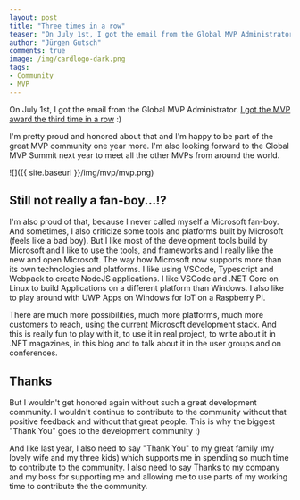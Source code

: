```yaml
---
layout: post
title: "Three times in a row"
teaser: "On July 1st, I got the email from the Global MVP Administrator. I got the MVP award the fourth time in a row :) I'm pretty proud and honored about that and I'm happy to be part of the great MVP community one year more. I'm also looking forward to the Global MVP Summit next year to meet all the other MVPs from around the world."
author: "Jürgen Gutsch"
comments: true
image: /img/cardlogo-dark.png
tags: 
- Community
- MVP
---
```


On July 1st, I got the email from the Global MVP Administrator. [I got the MVP award the third time in a row](https://mvp.microsoft.com/en-us/PublicProfile/5001508) :)

I'm pretty proud and honored about that and I'm happy to be part of the great MVP community one year more. I'm also looking forward to the Global MVP Summit next year to meet all the other MVPs from around the world.

![]({{ site.baseurl }}/img/mvp/mvp.png)

## Still not really a fan-boy...!?

I'm also proud of that, because I never called myself a Microsoft fan-boy. And sometimes, I also criticize some tools and platforms built by Microsoft (feels like a bad boy). But I like most of the development tools build by Microsoft and I like to use the tools, and frameworks and I really like the new and open Microsoft. The way how Microsoft now supports more than its own technologies and platforms. I like using VSCode, Typescript and Webpack to create NodeJS applications. I like VSCode and .NET Core on Linux to build Applications on a different platform than Windows. I also like to play around with UWP Apps on Windows for IoT on a Raspberry PI.

There are much more possibilities, much more platforms, much more customers to reach, using the current Microsoft development stack. And this is really fun to play with it, to use it in real project, to write about it in .NET magazines, in this blog and to talk about it in the user groups and on conferences.

## Thanks

But I wouldn't get honored again without such a great development community. I wouldn't continue to contribute to the community without that positive feedback and without that great people. This is why the biggest "Thank You" goes to the development community :)

And like last year, I also need to say "Thank You" to my great family (my lovely wife and my three kids) which supports me in spending so much time to contribute to the community. I also need to say Thanks to my company and my boss for supporting me and allowing me to use parts of my working time to contribute the the community.





